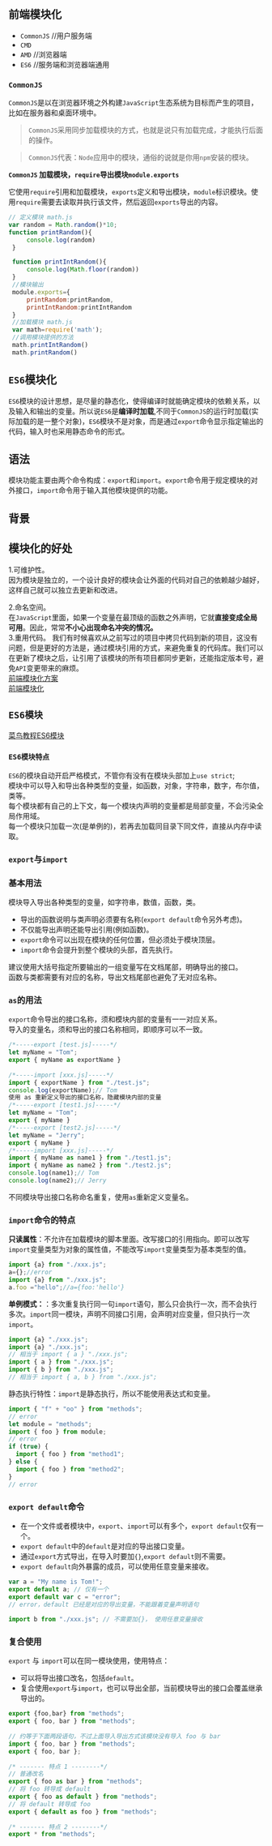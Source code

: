 ## 前端模块化   
+ `CommonJS`  //用户服务端
+ `CMD`   
+ `AMD`  //浏览器端
+ `ES6`  //服务端和浏览器端通用  

### `CommonJS`  
`CommonJS`是以在浏览器环境之外构建`JavaScript`生态系统为目标而产生的项目，比如在服务器和桌面环境中。  
> `CommonJS`采用同步加载模块的方式，也就是说只有加载完成，才能执行后面的操作。   

>`CommonJS`代表：`Node`应用中的模块，通俗的说就是你用`npm`安装的模块。  

**`CommonJS` 加载模块，`require`导出模块`module.exports`** 



它使用`require`引用和加载模块，`exports`定义和导出模块，`module`标识模块。使用`require`需要去读取并执行该文件，然后返回`exports`导出的内容。  

```javascript
// 定义模块 math.js  
var random = Math.random()*10;
function printRandom(){
     console.log(random)
 }

 function printIntRandom(){
     console.log(Math.floor(random))
 }
 //模块输出
 module.exports={
     printRandom:printRandom,
     printIntRandom:printIntRandom
 }
 //加载模块 math.js
 var math=require('math');
 //调用模块提供的方法
 math.printIntRandom()
 math.printRandom()
```

## `ES6`模块化   
`ES6`模块的设计思想，是尽量的静态化，使得编译时就能确定模块的依赖关系，以及输入和输出的变量。所以说`ES6`是**编译时加载**,不同于`CommonJS`的运行时加载(实际加载的是一整个对象)，`ES6`模块不是对象，而是通过`export`命令显示指定输出的代码，输入时也采用静态命令的形式。  

## 语法  
模块功能主要由两个命令构成：`export`和`import`。`export`命令用于规定模块的对外接口，`import`命令用于输入其他模块提供的功能。

## 背景  


## 模块化的好处  
1.可维护性。  
 因为模块是独立的，一个设计良好的模块会让外面的代码对自己的依赖越少越好，这样自己就可以独立去更新和改进。   

2.命名空间。  
在`JavaScript`里面，如果一个变量在最顶级的函数之外声明，它就**直接变成全局可用**。因此，常常**不小心出现命名冲突的情况。**  
3.重用代码。
我们有时候喜欢从之前写过的项目中拷贝代码到新的项目，这没有问题，但是更好的方法是，通过模块引用的方式，来避免重复的代码库。我们可以在更新了模块之后，让引用了该模块的所有项目都同步更新，还能指定版本号，避免`API`变更带来的麻烦。   
[前端模块化方案](https://zhuanlan.zhihu.com/p/134070306)  
[前端模块化](https://juejin.cn/post/7077560852877934622)   

## `ES6模块`   
[菜鸟教程ES6模块](https://www.runoob.com/w3cnote/es6-module.html)   
### `ES6模块特点`  
`ES6`的模块自动开启严格模式，不管你有没有在模块头部加上`use strict`;   
模块中可以导入和导出各种类型的变量，如函数，对象，字符串，数字，布尔值，类等。   
每个模块都有自己的上下文，每一个模块内声明的变量都是局部变量，不会污染全局作用域。   
每一个模块只加载一次(是单例的)，若再去加载同目录下同文件，直接从内存中读取。   

### `export`与`import`  
### 基本用法   
模块导入导出各种类型的变量，如字符串，数值，函数，类。   
+ 导出的函数说明与类声明必须要有名称(`export default`命令另外考虑)。   
+ 不仅能导出声明还能导出引用(例如函数)。   
+ `export`命令可以出现在模块的任何位置，但必须处于模块顶层。   
+ `import`命令会提升到整个模块的头部，首先执行。   

建议使用大括号指定所要输出的一组变量写在文档尾部，明确导出的接口。   
函数与类都需要有对应的名称，导出文档尾部也避免了无对应名称。   

### `as`的用法   
`export`命令导出的接口名称，须和模块内部的变量有一一对应关系。   
导入的变量名，须和导出的接口名称相同，即顺序可以不一致。   
```javascript
/*-----export [test.js]-----*/
let myName = "Tom";
export { myName as exportName }
 
/*-----import [xxx.js]-----*/
import { exportName } from "./test.js";
console.log(exportName);// Tom
使用 as 重新定义导出的接口名称，隐藏模块内部的变量
/*-----export [test1.js]-----*/
let myName = "Tom";
export { myName }
/*-----export [test2.js]-----*/
let myName = "Jerry";
export { myName }
/*-----import [xxx.js]-----*/
import { myName as name1 } from "./test1.js";
import { myName as name2 } from "./test2.js";
console.log(name1);// Tom
console.log(name2);// Jerry
```  
不同模块导出接口名称命名重复，使用`as`重新定义变量名。   
### `import`命令的特点   
**只读属性**：不允许在加载模块的脚本里面。改写接口的引用指向。即可以改写`import`变量类型为对象的属性值，不能改写`import`变量类型为基本类型的值。  
```javascript
import {a} from "./xxx.js";
a={};//error
import {a} from "./xxx.js";
a.foo ="hello";//a={foo:'hello'}
```  
**单例模式：**：多次重复执行同一句`import`语句，那么只会执行一次，而不会执行多次。`import`同一模块，声明不同接口引用，会声明对应变量，但只执行一次`import`。   
```javascript
import {a} "./xxx.js";
import {a} "./xxx.js";
// 相当于 import { a } "./xxx.js";  
import { a } from "./xxx.js";
import { b } from "./xxx.js";
// 相当于 import { a, b } from "./xxx.js";
```   
静态执行特性：`import`是静态执行，所以不能使用表达式和变量。  
```javascript
import { "f" + "oo" } from "methods";
// error
let module = "methods";
import { foo } from module;
// error
if (true) {
  import { foo } from "method1";
} else {
  import { foo } from "method2";
}
// error
```   
### `export default`命令   
+ 在一个文件或者模块中，`export`、`import`可以有多个，`export default`仅有一个。   
+ `export default`中的`default`是对应的导出接口变量。  
+ 通过`export`方式导出，在导入时要加`{}`,`export default`则不需要。   
+ `export default`向外暴露的成员，可以使用任意变量来接收。   

```javascript
var a = "My name is Tom!";
export default a; // 仅有一个
export default var c = "error"; 
// error，default 已经是对应的导出变量，不能跟着变量声明语句
 
import b from "./xxx.js"; // 不需要加{}， 使用任意变量接收
```
### 复合使用   
`export` 与 `import`可以在同一模块使用，使用特点：
+ 可以将导出接口改名，包括`default`。   
+ 复合使用`export`与`import`，也可以导出全部，当前模块导出的接口会覆盖继承导出的。   
```javascript
export {foo,bar} from "methods";   
export { foo, bar } from "methods";
 
// 约等于下面两段语句，不过上面导入导出方式该模块没有导入 foo 与 bar
import { foo, bar } from "methods";
export { foo, bar };
 
/* ------- 特点 1 --------*/
// 普通改名
export { foo as bar } from "methods";
// 将 foo 转导成 default
export { foo as default } from "methods";
// 将 default 转导成 foo
export { default as foo } from "methods";
 
/* ------- 特点 2 --------*/
export * from "methods";
```  




